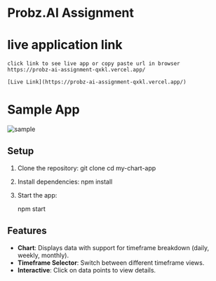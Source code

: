 # Probz.AI Assignment 

# live application link
    click link to see live app or copy paste url in browser 
    https://probz-ai-assignment-qxkl.vercel.app/

    [Live Link](https://probz-ai-assignment-qxkl.vercel.app/)

# Sample App
![sample](https://github.com/AniketShinde09/Probz.AI-Assignment/assets/98761894/6d2e633a-64be-4be7-bc31-7425117dae5d)

## Setup

1. Clone the repository:
    git clone <repository-url>
    cd my-chart-app

2. Install dependencies:
    npm install

3. Start the app:
    
    npm start

## Features
- **Chart**: Displays data with support for timeframe breakdown (daily, weekly, monthly).
- **Timeframe Selector**: Switch between different timeframe views.
- **Interactive**: Click on data points to view details.


